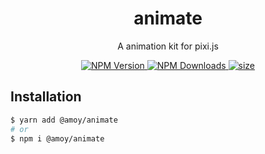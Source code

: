 <h1 align="center">animate</h1>
<p align="center">A animation kit for pixi.js</p>
<p align="center">
    <a href="https://www.npmjs.com/package/@amoy/animate">
        <img src="https://img.shields.io/npm/v/@amoy/animate.svg" alt="NPM Version">
    </a>
    <a href="https://www.npmjs.com/package/@amoy/animate">
        <img src="https://img.shields.io/npm/dt/@amoy/animate.svg" alt="NPM Downloads">
    </a>
    <a href="javascript:;">
        <img src="https://img.shields.io/github/size/amoyjs/animate/dist/animate.min.js.svg" alt="size">
    </a>
    <!-- <a href="https://github.com/amoyjs/animate/blob/master/LICENSE">
        <img src="https://img.shields.io/github/license/amoyjs/animate.svg" alt="MIT License">
    </a> -->
</p>

## Installation

```sh
$ yarn add @amoy/animate
# or
$ npm i @amoy/animate
```